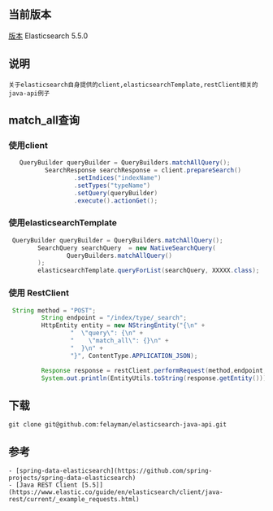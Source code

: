 

## 当前版本

 [版本](https://github.com/elasticsearch-cn/elasticsearch-definitive-guide) Elasticsearch 5.5.0

## 说明

    关于elasticsearch自身提供的client,elasticsearchTemplate,restClient相关的java-api例子

## match_all查询

###  使用client

~~~java
   QueryBuilder queryBuilder = QueryBuilders.matchAllQuery();
          SearchResponse searchResponse = client.prepareSearch()
                  .setIndices("indexName")
                  .setTypes("typeName")
                  .setQuery(queryBuilder)
                  .execute().actionGet();
~~~

### 使用elasticsearchTemplate

~~~java
 QueryBuilder queryBuilder = QueryBuilders.matchAllQuery();
        SearchQuery searchQuery  = new NativeSearchQuery(
                QueryBuilders.matchAllQuery()
        );
        elasticsearchTemplate.queryForList(searchQuery, XXXXX.class);
~~~

###  使用 RestClient

~~~java
 String method = "POST";
         String endpoint = "/index/type/_search";
         HttpEntity entity = new NStringEntity("{\n" +
                 "  \"query\": {\n" +
                 "    \"match_all\": {}\n" +
                 "  }\n" +
                 "}", ContentType.APPLICATION_JSON);

         Response response = restClient.performRequest(method,endpoint,Collections.<String, String>emptyMap(),entity);
         System.out.println(EntityUtils.toString(response.getEntity()));
~~~

## 下载

    git clone git@github.com:felayman/elasticsearch-java-api.git


## 参考

    - [spring-data-elasticsearch](https://github.com/spring-projects/spring-data-elasticsearch)
    - [Java REST Client [5.5]](https://www.elastic.co/guide/en/elasticsearch/client/java-rest/current/_example_requests.html)




